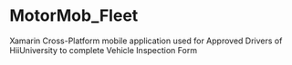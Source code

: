 # MotorMob_Fleet

Xamarin Cross-Platform mobile application used for Approved Drivers of HiiUniversity to complete Vehicle Inspection Form
